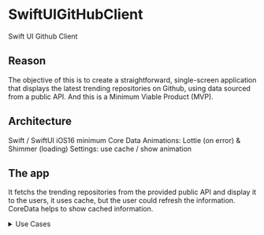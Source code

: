 # SwiftUIGitHubClient
Swift UI Github Client

## Reason
The objective of this is to create a straightforward, single-screen application that displays the latest trending repositories on Github, using data sourced from a public API. And this is a Minimum Viable Product (MVP).

## Architecture
Swift / SwiftUI
iOS16 minimum
Core Data
Animations: Lottie (on error) & Shimmer (loading)
Settings: use cache / show animation

## The app
It fetchs the trending repositories from the provided public API and display it to the users, it uses cache, but the user could refresh the information.
CoreData helps to show cached information.

<details>
  <summary>Use Cases</summary>
  
  ### plantuml
```plantuml
@startuml
left to right direction
actor User as u
package "Unit Test" {
  actor "Automation" as fc
}
package Application {
  usecase "Open" as UC1
  usecase "Refresh" as UC2
  usecase "Test" as UC4
  database CoreData as CD
  component Cache
  component Animation
  component Settings
  usecase "Dark Mode" as DM
  usecase "Expanded Mode" as EM
}
package GitHub {
  usecase "Repositories" as Rep
  database Database as DB
}

fc --> UC4
u --> UC1
UC1 --> UC2
u --> UC2
UC2 --> Rep
UC2 --> Cache
Rep --> DB
Cache --> CD
Settings --> DM
Settings --> EM
@enduml
```

</details>

